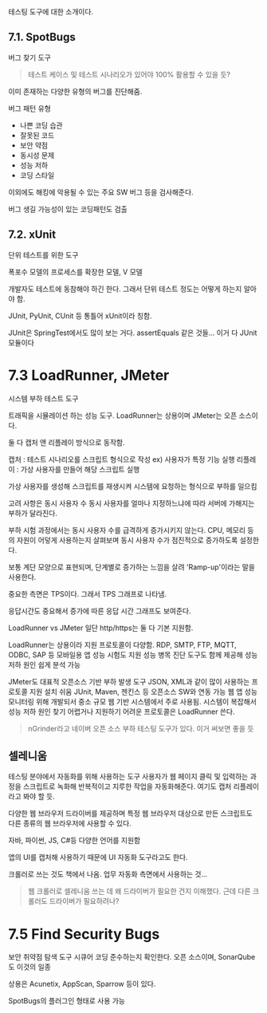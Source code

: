 
테스팅 도구에 대한 소개이다.

## 7.1. SpotBugs

버그 찾기 도구

> 테스트 케이스 및 테스트 시나리오가 있어야 100% 활용할 수 있을 듯?

이미 존재하는 다양한 유형의 버그를 진단해줌.

버그 패턴 유형
- 나쁜 코딩 습관
- 잘못된 코드
- 보안 약점
- 동시성 문제
- 성능 저하
- 코딩 스타일

이외에도 해킹에 악용될 수 있는 주요 SW 버그 등을 검사해준다.

버그 생길 가능성이 있는 코딩패턴도 검출



## 7.2. xUnit

단위 테스트를 위한 도구

폭포수 모델의 프로세스를 확장한 모델, V 모델

개발자도 테스트에 동참해야 하긴 한다. 그래서 단위 테스트 정도는 어떻게 하는지 알아야 함.

JUnit, PyUnit, CUnit 등 통틀어 xUnit이라 칭함.

JUnit은 SpringTest에서도 많이 보는 거다. assertEquals 같은 것들... 이거 다 JUnit 모듈이다


# 7.3 LoadRunner, JMeter
시스템 부하 테스트 도구


트래픽을 시뮬레이션 하는 성능 도구. LoadRunner는 상용이며 JMeter는 오픈 소스이다.

둘 다 캡처 앤 리플레이 방식으로 동작함.

캡처 : 테스트 시나리오를 스크립트 형식으로 작성
ex) 사용자가 특정 기능 실행
리플레이 : 가상 사용자를 만들어 해당 스크립트 실행

가상 사용자를 생성해 스크립트를 재생시켜 시스템에 요청하는 형식으로 부하를 일으킴

고려 사항은 동시 사용자 수
동시 사용자를 얼마나 지정하느냐에 따라 서버에 가해지는 부하가 달라진다.

부하 시험 과정에서는 동시 사용자 수를 급격하게 증가시키지 않는다. CPU, 메모리 등의 자원이 어덯게 사용하는지 살펴보며 동시 사용자 수가 점진적으로 증가하도록 설정한다.

보통 계단 모양으로 표현되며, 단계별로 증가하는 느낌을 살려 'Ramp-up'이라는 말을 사용한다.

중요한 측면은 TPS이다.
그래서 TPS 그래프로 나타냄.

응답시간도 중요해서 증가에 따른 응답 시간 그래프도 보여준다.

LoadRunner vs JMeter
일단 http/https는 둘 다 기본 지원함. 

LoadRunner는 상용이라 지원 프로토콜이 다양함.
RDP, SMTP, FTP, MQTT, ODBC, SAP 등
모바일용 앱 성능 시험도 지원
성능 병목 진단 도구도 함께 제공해 성능 저하 원인 쉽게 분석 가능

JMeter도 대표적 오픈소스 기반 부하 발생 도구
JSON, XML과 같이 많이 사용하는 프로토콜 지원
설치 쉬움
JUnit, Maven, 젠킨스 등 오픈소스 SW와 연동 가능
웹 앱 성능 모니터링 위해 개발되서 중소 규모 웹 기반 시스템에서 주로 사용됨.
시스템이 복잡해서 성능 저하 원인 찾기 어렵거나 지원하기 어려운 프로토콜은 LoadRunner 쓴다.

> nGrinder라고 네이버 오픈 소스 부하 테스팅 도구가 있다.
> 이거 써보면 좋을 듯

## 셀레니움

테스팅 분야에서 자동화를 위해 사용하는 도구
사용자가 웹 페이지 클릭 및 입력하는 과정을 스크립트로 녹화해 반복적이고 지루한 작업을 자동화해준다.
여기도 캡처 리플레이라고 봐야 할 듯.

다양한 웹 브라우저 드라이버를 제공하며 특정 웹 브라우저 대상으로 만든 스크립트도 다른 종류의 웹 브라우저에 사용할 수 있다.

자바, 파이썬, JS, C#등 다양한 언어를 지원함

앱의 UI를 캡처해 사용하기 때문에 UI 자동화 도구라고도 한다.

크롤러로 쓰는 것도 책에서 나옴. 업무 자동화 측면에서 사용하는 것...

> 웹 크롤러로 셀레니움 쓰는 데 왜 드라이버가 필요한 건지 이해했다.
> 근데 다른 크롤러도 드라이버가 필요하려나?

# 7.5 Find Security Bugs

보안 취약점 탐색 도구
시큐어 코딩 준수하는지 확인한다.
오픈 소스이며, SonarQube도 이것의 일종

상용은 Acunetix, AppScan, Sparrow 등이 있다.

SpotBugs의 플러그인 형태로 사용 가능

